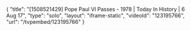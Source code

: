 {
    "title": "[1508521429] Pope Paul VI Passes - 1978 | Today In History | 6 Aug 17",
    "type": "solo",
    "layout": "iframe-static",
    "videoId": "123195766",
    "url": "\/tvpembed\/123195766"
}